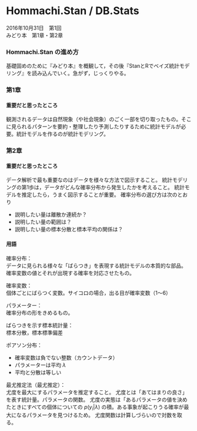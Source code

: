 # Hommachi.Stan / DB.Stats
2016年10月31日　第1回  
みどり本　第1章・第2章

### Hommachi.Stan の進め方
基礎固めのために『みどり本』を概観して，その後『StanとRでベイズ統計モデリング』を読み込んでいく。急がず，じっくりやる。

### 第1章
#### 重要だと思ったところ
観測されるデータは自然現象（や社会現象）のごく一部を切り取ったもの。そこに見られるパターンを要約・整理したり予測したりするために統計モデルが必要。統計モデルを作るのが統計モデリング。


### 第2章
#### 重要だと思ったところ
データ解析で最も重要なのはデータを様々な方法で図示すること。
統計モデリングの第1歩は，データがどんな確率分布から発生したかを考えること。
統計モデルを推定したら，うまく図示することが重要。
確率分布の選び方は次のとおり
* 説明したい量は離散か連続か？
* 説明したい量の範囲は？
* 説明したい量の標本分散と標本平均の関係は？

#### 用語
確率分布：  
データに見られる様々な「ばらつき」を表現する統計モデルの本質的な部品。
確率変数の値とそれが出現する確率を対応させたもの。

確率変数：  
個体ごとにばらつく変数。サイコロの場合，出る目が確率変数（1〜6）

パラメーター：  
確率分布の形をきめるもの。

ばらつきを示す標本統計量：  
標本分散，標本標準偏差

ポアソン分布：  
* 確率変数は負でない整数（カウントデータ） 
* パラメーターは平均 $\lambda$
* 平均と分散は等しい

最尤推定法（最尤推定）：  
尤度を最大にするパラメータを推定すること。
尤度とは「あてはまりの良さ」を表す統計量。パラメータの関数。
尤度の実態は「あるパラメータの値を決めたときにすべての個体についての $p(y_i|λ)$ の積。ある事象が起こりうる確率が最大になるパラメータを見つけるため。
尤度関数は計算しづらいので対数を取る。
